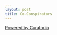 ```yaml
---
layout: post
title: Co-Conspirators
---
```


<!-- Place <div> tag where you want the feed to appear -->
<div id="curator-feed-default-feed-layout"><a href="https://curator.io" target="_blank" class="crt-logo crt-tag">Powered by Curator.io</a></div><!-- The Javascript can be moved to the end of the html page before the </body> tag --><script type="text/javascript">
/* curator-feed-default-feed-layout */
(function(){
var i,e,d=document,s="script";i=d.createElement("script");i.async=1;i.charset="UTF-8";
i.src="https://cdn.curator.io/published/7af6b2aa-67df-4908-987a-93079d9dd5bb.js";
e=d.getElementsByTagName(s)[0];e.parentNode.insertBefore(i, e);
})();
</script>
